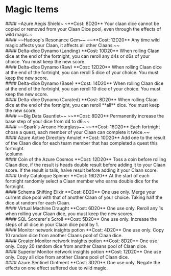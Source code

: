 # Magic Items

<div class='descriptive'>
#### ~Azure Aegis Shield~
~**Cost: 8D20**
Your claan dice cannot be copied or removed from your Claan Dice pool, even through the effects of wild magic.~
</div>

<div class='descriptive'>
#### ~~Hadoop's Resonance Gem~~
~~**Cost: 12D20**
Any time wild magic affects your Claan, it affects all other Claans.~~
</div>

<div class='descriptive'>
#### Delta-dice Dynamo (Landing)
**Cost: 10D20**
When rolling Claan dice at the end of the fortnight, you can reroll any d4s or d6s of your choice. You must keep the new score.
</div>

<div class='descriptive'>
####  Delta-dice Dynamo (Raw)
**Cost: 12D20**
When rolling Claan dice at the end of the fortnight, you can reroll 5 dice of your choice. You must keep the new score.
</div>

<div class='descriptive'>
#### Delta-dice Dynamo (Base)
**Cost: 14D20**
When rolling Claan dice at the end of the fortnight, you can reroll 10 dice of your choice. You must keep the new score.
</div>

<div class='descriptive'>
####  Delta-dice Dynamo (Curated)
**Cost: 8D20**
When rolling Claan dice at the end of the fortnight, you can reroll **all** dice. You must keep the new score.
</div>

<div class='descriptive'>
#### ~~Big Data Gauntlet~~
~~**Cost: 8D20**
Permanently increase the base step of your dice from d4 to d6.~~ 
</div>

<div class='descriptive'>
#### ~~Spark's Arcane Hourglass~~
~~**Cost: 16D20**
Each fortnight chose a quest, each member of your Claan can complete it twice.~~
</div>

<div class='descriptive'>
#### Azure Active Directory Amulet
**Cost: 10D20** Add one to the result of the Claan dice for each team member that has completed a quest this fortnight. 
</div>
\column
<div class='descriptive'>
#### Coin of the Azure Cosmos
**Cost: 12D20** Toss a coin before rolling Claan dice, if the result is heads double result before adding it to your Claan score. If the result is tails, halve result before adding it your Claan score.
</div>

<div class='descriptive'>
#### Unity Catalogue Spinner
**Cost: 16D20** At the start of each fortnight randomly select a Claan member who earns double dice for the fortnight.
</div>

<div class='descriptive'>
#### Schema Shifting Elixir
**Cost: 8D20**
One use only. Merge your current dice pool with that of another Claan of your choice. Taking half the dice at random for each Claan.
</div>

<div class='descriptive'>
#### Virtual Machine Draught
**Cost: 6D20** One use only. Reroll any 1s when rolling your Claan dice, you must keep the new scores.
</div>

<div class='descriptive'>
#### SQL Sorcerer's Scroll
**Cost: 5D20**
One use only. Increase the steps of all dice in your Claan dice pool by 1. 
</div>

<div class='descriptive'>
#### Monitor network insights potion
**Cost: 4D20**
One use only. Copy 10 random dice from another Claans pool of Claan dice.
</div>

<div class='descriptive'>
#### Greater Monitor network insights potion
**Cost: 8D20**
One use only. Copy 20 random dice from another Claans pool of Claan dice.
</div>

<div class='descriptive'>
#### Superior Monitor network insights potion
**Cost: 12D20**
One use only. Copy all dice from another Claans pool of Claan dice.
</div>

<div class='descriptive'>
#### Azure Sentinel Ointment
**Cost: 3D20**
One use only. Negate the effects on one effect suffered due to wild magic. 
</div>
